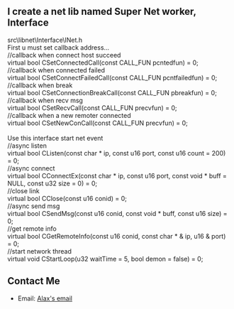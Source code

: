 I create a net lib named **Super Net worker**,
Interface
------------------
src\libnet\Interface\INet.h<br />
First u must set callback address...<br />
		//callback when connect host succeed<br />
    virtual bool CSetConnectedCall(const CALL_FUN pcntedfun) = 0; <br />
    //callback when connected failed<br />
    virtual bool CSetConnectFailedCall(const CALL_FUN pcntfailedfun) = 0;<br />
    //callback when break<br />
    virtual bool CSetConnectionBreakCall(const CALL_FUN pbreakfun) = 0; <br />
    //callback when recv msg<br />
    virtual bool CSetRecvCall(const CALL_FUN precvfun) = 0;	<br />
    //callback when a new remoter connected<br />
    virtual bool CSetNewConCall(const CALL_FUN precvfun) = 0; <br />
<br />
Use this interface start net event<br />
		//async listen<br />
    virtual bool CListen(const char * ip, const u16 port, const u16 count = 200) = 0;<br />
    //async connect<br />
    virtual bool CConnectEx(const char * ip, const u16 port, const void * buff = NULL, const u32 size = 0) = 0;<br /> 
    //close link<br />
    virtual bool CClose(const u16 conid) = 0; <br />
    //async send msg<br />
    virtual bool CSendMsg(const u16 conid, const void * buff, const u16 size) = 0;<br /> 
    //get remote info<br />
    virtual bool CGetRemoteInfo(const u16 conid, const char * & ip, u16 & port) = 0; <br />
    //start network thread<br />
    virtual void CStartLoop(u32 waitTime = 5, bool demon = false)  = 0;<br />

Contact Me
------------------
   * Email: [Alax's email][1]
   
[1]: 854825967@qq.com "854825967@qq.com"
